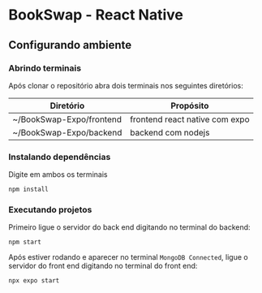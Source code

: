 # BookSwap - React Native

## Configurando ambiente

### Abrindo terminais

Após clonar o repositório abra dois terminais nos seguintes diretórios:

| Diretório                | Propósito                      |
|--------------------------|--------------------------------|
| ~/BookSwap-Expo/frontend | frontend react native com expo |
| ~/BookSwap-Expo/backend  | backend com nodejs             |

### Instalando dependências

Digite em ambos os terminais

```  
npm install 
```

### Executando projetos

Primeiro ligue o servidor do back end digitando no terminal do backend:
```
npm start
```

Após estiver rodando e aparecer no terminal `MongoDB Connected`, 
ligue o servidor do front end digitando no terminal do front end:
```
npx expo start
```